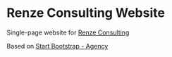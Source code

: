 # Renze Consulting Website

Single-page website for [Renze Consulting](http://www.renzeconsulting.com)

Based on [Start Bootstrap - Agency](https://startbootstrap.com/template-overviews/agency/)

